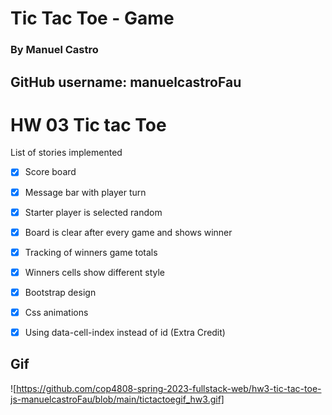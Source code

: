 
# Tic Tac Toe - Game
### By Manuel Castro
## **GitHub username:** manuelcastroFau

# HW 03 Tic tac Toe 

   
List of stories implemented

- [x] Score board 
- [x] Message bar with player turn 
- [x] Starter player is selected random
- [x] Board is clear after every game and shows winner
- [x] Tracking of winners game totals
- [x] Winners cells show different style
- [x] Bootstrap design
- [x] Css animations
- [x] Using data-cell-index instead of id (Extra Credit)


## Gif
![https://github.com/cop4808-spring-2023-fullstack-web/hw3-tic-tac-toe-js-manuelcastroFau/blob/main/tictactoegif_hw3.gif]  
